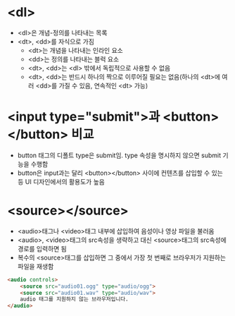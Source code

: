 # \<dl\>
* \<dl\>은 개념-정의를 나타내는 목록
* \<dt\>, \<dd\>를 자식으로 가짐
  * \<dt\>는 개념을 나타내는 인라인 요소
  * \<dd\>는 정의를 나타내는 블럭 요소
  * \<dt\>, \<dd\>는 \<dl\> 밖에서 독립적으로 사용할 수 없음
  * \<dt\>, \<dd\>는 반드시 하나의 짝으로 이루어질 필요는 없음(하나의 \<dt\>에 여러 \<dd\>를 가질 수 있음, 연속적인 \<dt\> 가능)

# \<input type="submit"\>과 \<button\>\</button\> 비교
* button 태그의 디폴트 type은 submit임. type 속성을 명시하지 않으면 submit 기능을 수행함
* button은 input과는 달리 \<button\>\</button\> 사이에 컨텐츠를 삽입할 수 있는 등 UI 디자인에서의 활용도가 높음

# \<source\>\</source\>
* \<audio\>태그나 \<video\>태그 내부에 삽입하여 음성이나 영상 파일을 불러옴
* \<audio\>, \<video\>태그의 src속성을 생략하고 대신 \<source\>태그의 src속성에 경로를 입력하면 됨
* 복수의 \<source\>태그를 삽입하면 그 중에서 가장 첫 번째로 브라우저가 지원하는 파일을 재생함
```html
<audio controls>
    <source src="audio01.ogg" type="audio/ogg">
    <source src="audio01.wav" type="audio/wav">
    audio 태그를 지원하지 않는 브라우저입니다.
</audio>
```
